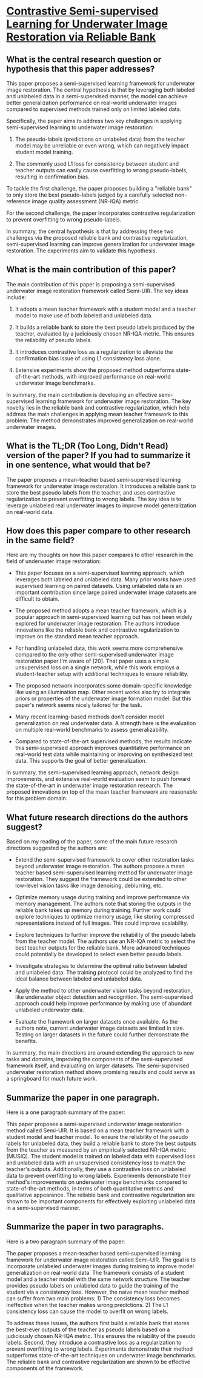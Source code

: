 # [Contrastive Semi-supervised Learning for Underwater Image Restoration   via Reliable Bank](https://arxiv.org/abs/2303.09101)

## What is the central research question or hypothesis that this paper addresses?

 This paper proposes a semi-supervised learning framework for underwater image restoration. The central hypothesis is that by leveraging both labeled and unlabeled data in a semi-supervised manner, the model can achieve better generalization performance on real-world underwater images compared to supervised methods trained only on limited labeled data. 

Specifically, the paper aims to address two key challenges in applying semi-supervised learning to underwater image restoration:

1. The pseudo-labels (predictions on unlabeled data) from the teacher model may be unreliable or even wrong, which can negatively impact student model training. 

2. The commonly used L1 loss for consistency between student and teacher outputs can easily cause overfitting to wrong pseudo-labels, resulting in confirmation bias.

To tackle the first challenge, the paper proposes building a "reliable bank" to only store the best pseudo-labels judged by a carefully selected non-reference image quality assessment (NR-IQA) metric. 

For the second challenge, the paper incorporates contrastive regularization to prevent overfitting to wrong pseudo-labels.

In summary, the central hypothesis is that by addressing these two challenges via the proposed reliable bank and contrastive regularization, semi-supervised learning can improve generalization for underwater image restoration. The experiments aim to validate this hypothesis.


## What is the main contribution of this paper?

 The main contribution of this paper is proposing a semi-supervised underwater image restoration framework called Semi-UIR. The key ideas include:

1) It adopts a mean teacher framework with a student model and a teacher model to make use of both labeled and unlabeled data. 

2) It builds a reliable bank to store the best pseudo labels produced by the teacher, evaluated by a judiciously chosen NR-IQA metric. This ensures the reliability of pseudo labels.

3) It introduces contrastive loss as a regularization to alleviate the confirmation bias issue of using L1 consistency loss alone. 

4) Extensive experiments show the proposed method outperforms state-of-the-art methods, with improved performance on real-world underwater image benchmarks.

In summary, the main contribution is developing an effective semi-supervised learning framework for underwater image restoration. The key novelty lies in the reliable bank and contrastive regularization, which help address the main challenges in applying mean teacher framework to this problem. The method demonstrates improved generalization on real-world underwater images.


## What is the TL;DR (Too Long, Didn't Read) version of the paper? If you had to summarize it in one sentence, what would that be?

 The paper proposes a mean-teacher based semi-supervised learning framework for underwater image restoration. It introduces a reliable bank to store the best pseudo labels from the teacher, and uses contrastive regularization to prevent overfitting to wrong labels. The key idea is to leverage unlabeled real underwater images to improve model generalization on real-world data.


## How does this paper compare to other research in the same field?

 Here are my thoughts on how this paper compares to other research in the field of underwater image restoration:

- This paper focuses on a semi-supervised learning approach, which leverages both labeled and unlabeled data. Many prior works have used supervised learning on paired datasets. Using unlabeled data is an important contribution since large paired underwater image datasets are difficult to obtain. 

- The proposed method adopts a mean teacher framework, which is a popular approach in semi-supervised learning but has not been widely explored for underwater image restoration. The authors introduce innovations like the reliable bank and contrastive regularization to improve on the standard mean teacher approach.

- For handling unlabeled data, this work seems more comprehensive compared to the only other semi-supervised underwater image restoration paper I'm aware of [20]. That paper uses a simple unsupervised loss on a single network, while this work employs a student-teacher setup with additional techniques to ensure reliability.

- The proposed network incorporates some domain-specific knowledge like using an illumination map. Other recent works also try to integrate priors or properties of the underwater image formation model. But this paper's network seems nicely tailored for the task.

- Many recent learning-based methods don't consider model generalization on real underwater data. A strength here is the evaluation on multiple real-world benchmarks to assess generalizability.

- Compared to state-of-the-art supervised methods, the results indicate this semi-supervised approach improves quantitative performance on real-world test data while maintaining or improving on synthesized test data. This supports the goal of better generalization.

In summary, the semi-supervised learning approach, network design improvements, and extensive real-world evaluation seem to push forward the state-of-the-art in underwater image restoration research. The proposed innovations on top of the mean teacher framework are reasonable for this problem domain.


## What future research directions do the authors suggest?

 Based on my reading of the paper, some of the main future research directions suggested by the authors are:

- Extend the semi-supervised framework to cover other restoration tasks beyond underwater image restoration. The authors propose a mean teacher based semi-supervised learning method for underwater image restoration. They suggest the framework could be extended to other low-level vision tasks like image denoising, deblurring, etc.  

- Optimize memory usage during training and improve performance via memory management. The authors note that storing the outputs in the reliable bank takes up memory during training. Further work could explore techniques to optimize memory usage, like storing compressed representations instead of full images. This could improve scalability.

- Explore techniques to further improve the reliability of the pseudo labels from the teacher model. The authors use an NR-IQA metric to select the best teacher outputs for the reliable bank. More advanced techniques could potentially be developed to select even better pseudo labels. 

- Investigate strategies to determine the optimal ratio between labeled and unlabeled data. The training protocol could be analyzed to find the ideal balance between labeled and unlabeled data.

- Apply the method to other underwater vision tasks beyond restoration, like underwater object detection and recognition. The semi-supervised approach could help improve performance by making use of abundant unlabeled underwater data.

- Evaluate the framework on larger datasets once available. As the authors note, current underwater image datasets are limited in size. Testing on larger datasets in the future could further demonstrate the benefits.

In summary, the main directions are around extending the approach to new tasks and domains, improving the components of the semi-supervised framework itself, and evaluating on larger datasets. The semi-supervised underwater restoration method shows promising results and could serve as a springboard for much future work.


## Summarize the paper in one paragraph.

 Here is a one paragraph summary of the paper:

This paper proposes a semi-supervised underwater image restoration method called Semi-UIR. It is based on a mean teacher framework with a student model and teacher model. To ensure the reliability of the pseudo labels for unlabeled data, they build a reliable bank to store the best outputs from the teacher as measured by an empirically selected NR-IQA metric (MUSIQ). The student model is trained on labeled data with supervised loss and unlabeled data with an unsupervised consistency loss to match the teacher's outputs. Additionally, they use a contrastive loss on unlabeled data to prevent overfitting to wrong labels. Experiments demonstrate their method's improvements on underwater image benchmarks compared to state-of-the-art methods, in terms of both quantitative metrics and qualitative appearance. The reliable bank and contrastive regularization are shown to be important components for effectively exploiting unlabeled data in a semi-supervised manner.


## Summarize the paper in two paragraphs.

 Here is a two paragraph summary of the paper:

The paper proposes a mean-teacher based semi-supervised learning framework for underwater image restoration called Semi-UIR. The goal is to incorporate unlabeled underwater images during training to improve model generalization on real-world data. The framework consists of a student model and a teacher model with the same network structure. The teacher provides pseudo labels on unlabeled data to guide the training of the student via a consistency loss. However, the naive mean teacher method can suffer from two main problems: 1) The consistency loss becomes ineffective when the teacher makes wrong predictions. 2) The L1 consistency loss can cause the model to overfit on wrong labels. 

To address these issues, the authors first build a reliable bank that stores the best-ever outputs of the teacher as pseudo labels based on a judiciously chosen NR-IQA metric. This ensures the reliability of the pseudo labels. Second, they introduce a contrastive loss as a regularization to prevent overfitting to wrong labels. Experiments demonstrate their method outperforms state-of-the-art techniques on underwater image benchmarks. The reliable bank and contrastive regularization are shown to be effective components of the framework.
